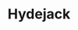---
layout: tag-list
type: tag
title: Hydejack
slug: hydejack
category: 
   - log
   - guitar
sidebar: true
order: 1
description: >
   hydecorp의 jekyll theme Hydejack
---